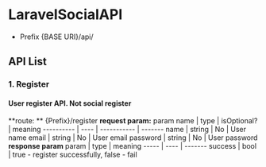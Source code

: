 # LaravelSocialAPI

- Prefix {BASE URI}/api/

## API List
### 1. Register
#### User register API. Not social register
**route: **
{Prefix}/register
**request param:**
param name | type | isOptional? | meaning
---------- | ---- | ----------- | -------
name | string | No | User name
email | string | No | User email
password | string | No | User password
**response param**
param | type | meaning
----- | ---- | -------
success | bool | true - register successfully, false - fail

